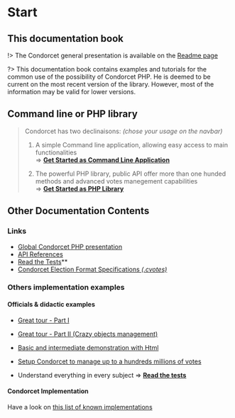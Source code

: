 # Start

## This documentation book

!> The Condorcet general presentation is available on the [Readme page](/Readme)

?> This documentation book contains examples and tutorials for the common use of the possibility of Condorcet PHP.
He is deemed to be current on the most recent version of the library. However, most of the information may be valid for lower versions.

## Command line or PHP library

> Condorcet has two declinaisons: _(chose your usage on the navbar)_
> 1. A simple Command line application, allowing easy access to main functionalities  
> => [**Get Started as Command Line Application**](2.AsCommandLineApplication/1.Installation.md)  
>
>
> 2. The powerful PHP library, public API offer more than one hunded methods and advanced votes manegement capabilities  
>=> [**Get Started as PHP Library**](3.AsPhpLibrary/1.Installation.md)



## Other Documentation Contents

  ### Links

  * [Global Condorcet PHP presentation](https://github.com/julien-boudry/Condorcet/blob/master/README.md)
  * [API References](/ApiReferences)
  * [Read the Tests](https://github.com/julien-boudry/Condorcet/tree/master/Tests)**
  * [Condorcet Election Format Specifications _(.cvotes)_](https://github.com/CondorcetPHP/CondorcetElectionFormat/blob/main/README.md)


### Others implementation examples

#### Officials & didactic examples<!-- {docsify-ignore} -->

  * [Great tour - Part I](https://github.com/julien-boudry/Condorcet/blob/master/Examples/1.%20Overview.php)
  * [Great tour - Part II (Crazy objects management)](https://github.com/julien-boudry/Condorcet/blob/master/Examples/2.%20AdvancedObjectManagement.php)
  * [Basic and intermediate demonstration with Html](https://github.com/julien-boudry/Condorcet/tree/master/Examples/Examples-with-html)

  * [Setup Condorcet to manage up to a hundreds millions of votes](https://github.com/julien-boudry/Condorcet/blob/master/Examples/Specifics_Examples/use_large_election_external_database_drivers.php)

  * Understand everything in every subject => [**Read the tests**](https://github.com/julien-boudry/Condorcet/tree/master/Tests)

#### Condorcet Implementation<!-- {docsify-ignore} -->
Have a look on [this list of known implementations](https://github.com/julien-boudry/Condorcet/discussions/categories/your-condorcet-projects)